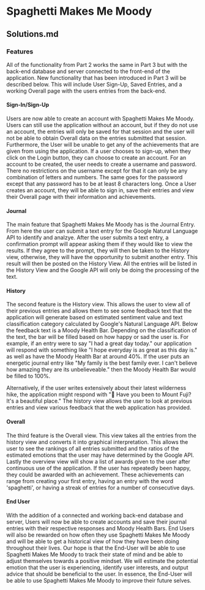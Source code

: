 # Spaghetti Makes Me Moody 
## Solutions.md

### Features

All of the functionality from Part 2 works the same in Part 3 but with the back-end database and server connected to the front-end of the application. New functionality that has been introduced in Part 3 will be described below. This will include User Sign-Up, Saved Entries, and a working Overall page with the users entries from the back-end. 

#### Sign-In/Sign-Up
Users are now able to create an account with Spaghetti Makes Me Moody. Users can still use the application without an account, but if they do not use an account, the entries will only be saved for that session and the user will not be able to obtain Overall data on the entries submitted that session. Furthermore, the User will be unable to get any of the achievements that are given from using the application. If a user chooses to sign-up, when they click on the Login button, they can choose to create an account. For an account to be created, the user needs to create a username and password. There no restrictions on the username except for that it can only be any combination of letters and numbers. The same goes for the password except that any password has to be at least 8 characters long. Once a User creates an account, they will be able to sign in, save their entries and view their Overall page with their information and achievements. 

#### Journal
The main feature that Spaghetti Makes Me Moody has is the Journal Entry. From here the user can submit a text entry for the Google Natural Language API to identify and analzye. After the user submits a text entry, a confirmation prompt will appear asking them if they would like to view the results. If they agree to the prompt, they will then be taken to the History view, otherwise, they will have the opportunity to submit another entry. This result will then be posted on the History View. All the entries will be listed in the History View and the Google API will only be doing the processing of the text. 

#### History
The second feature is the History view. This allows the user to view all of their previous entries and allows them to see some feedback text that the application will generate based on estimated sentiment value and text classification category calculated by Google's Natural Language API. Below the feedback text is a Moody Health Bar. Depending on the classification of the text, the bar will be filled based on how happy or sad the user is. For example, if an entry were to say "I had a great day today." our application will respond with something like "I hope everyday is as great as this day is." as well as have the Moody Health Bar at around 40%. If the user puts an energetic journal entry like "My family is the best family ever. I can't believe how amazing they are its unbelieveable." then the Moody Health Bar would be filled to 100%.  

Alternatively, if the user writes extensively about their latest wilderness hike, the application might respond with "🗻 Have you been to Mount Fuji? It's a beautiful place." The history view allows the user to look at previous entries and view various feedback that the web application has provided.

#### Overall
The third feature is the Overall view. This view takes all the entries from the history view and converts it into graphical interpretation. This allows the user to see the rankings of all entries submitted and the ratios of the estimated emotions that the user may have determined by the Google API. Lastly the overview view will show a list of awards given to the user after continuous use of the application. If the user has repeatedly been happy, they could be awarded with an achievement. These achievements can range from creating your first entry, having an entry with the word 'spaghetti', or having a streak of entries for a number of consecutive days.

#### End User
With the addition of a connected and working back-end database and server, Users will now be able to create accounts and save their journal entries with their respective responses and Moody Health Bars. End Users will also be rewarded on how often they use Spaghetti Makes Me Moody and will be able to get a historical view of how they have been doing throughout their lives. Our hope is that the End-User will be able to use Spaghetti Makes Me Moody to track their state of mind and be able to adjust themselves towards a positive mindset. We will estimate the potential emotion that the user is experiencing, identify user interests, and output advice that should be beneficial to the user. In essence, the End-User will be able to use Spaghetti Makes Me Moody to improve their future selves.
